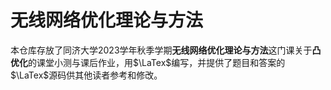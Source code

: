 # 无线网络优化理论与方法

本仓库存放了同济大学2023学年秋季学期**无线网络优化理论与方法**这门课关于**凸优化**的课堂小测与课后作业，用$\LaTex$编写，并提供了题目和答案的$\LaTex$源码供其他读者参考和修改。

